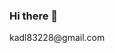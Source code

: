 ### Hi there 👋

<!--
**Karimade/Karimade** is a ✨ _special_ ✨ repository because its `README.md` (this file) appears on your GitHub profile.

Here are some ideas to get you started:

- 📫 How to reach me: (Email) --> kadl83228@gmail.com
